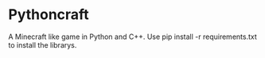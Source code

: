 # Pythoncraft
A Minecraft like game in Python and C++.
Use pip install -r requirements.txt to install the librarys.
